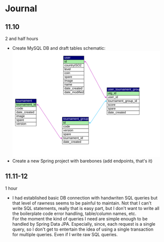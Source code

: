 # Journal
## 11.10
2 and half hours
- Create MySQL DB and draft tables schematic:
![schematic](extras/dream.svg)
- Create a new Spring project with barebones (add endpoints, that's it)

## 11.11-12
1 hour
- I had established basic DB connection with handwriten SQL queries but that
level of rawness seems to be painful to maintain. Not that I can't write SQL statements,
really that is easy part, but I don't want to write all the boilerplate code
error handling, table/column names, etc.  
For the moment the kind of queries I need are simple enough to be handled by
Spring Data JPA. Especially, since, each request is a single query, so I don't get to
entertain the idea of using a single transaction for multiple queries. Even if I
write raw SQL queries. 

